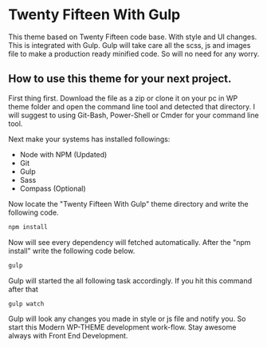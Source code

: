 # Twenty Fifteen With Gulp
This theme based on Twenty Fifteen code base. With style and UI changes. This is integrated with Gulp. Gulp will take care all the scss, js and images file to make a production ready minified code. So will no need for any worry.

## How to use this theme for your next project.

First thing first. Download the file as a zip or clone it on your pc in WP theme folder and open the command line tool and detected that directory. I will suggest to using Git-Bash, Power-Shell or Cmder for your command line tool.

Next make your systems has installed followings:

- Node with NPM (Updated)
- Git
- Gulp
- Sass
- Compass (Optional)

Now locate the "Twenty Fifteen With Gulp" theme directory and write the following code.
```JavaScript
npm install
```
Now will see every dependency will fetched automatically. After the "npm install" write the following code below.
```JavaScript
gulp
```
Gulp will started the all following task accordingly.
If you hit this command after that
```JavaScript
gulp watch
```
Gulp will look any changes you made in style or js file and notify you.
So start this Modern WP-THEME development work-flow. Stay awesome always with Front End Development.
